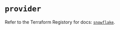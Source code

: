# `provider`

Refer to the Terraform Registory for docs: [`snowflake`](https://registry.terraform.io/providers/snowflake-labs/snowflake/0.76.0/docs).
